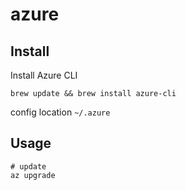 # azure

## Install 

Install Azure CLI 
```shell
brew update && brew install azure-cli
```

config location `~/.azure`

## Usage

```shell
# update
az upgrade
```